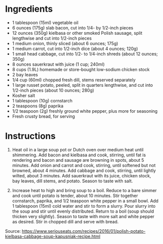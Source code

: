 # Ingredients
- 1 tablespoon (15ml) vegetable oil
- 6 ounces (175g) slab bacon, cut into 1/4- by 1/2-inch pieces
- 12 ounces (350g) kielbasa or other smoked Polish sausage, split lengthwise and cut into 1/2-inch pieces
- 1 medium onion, thinly sliced (about 6 ounces; 175g)
- 1 medium carrot, cut into 1/2-inch dice (about 4 ounces; 120g)
- 1 small head cabbage, cut into 1/2- to 1/4-inch shreds (about 12 ounces; 350g)
- 8 ounces sauerkraut with juice (1 cup; 240ml)
- 8 cups (1.9L) homemade or store-bought low-sodium chicken stock
- 2 bay leaves
- 1/4 cup (60ml) chopped fresh dill, stems reserved separately
- 1 large russet potato, peeled, split in quarters lengthwise, and cut into 1/2-inch pieces (about 10 ounces; 280g)
- Kosher salt
- 1 tablespoon (10g) cornstarch
- 2 teaspoons (8g) paprika
- 1/2 teaspoon (2g) freshly ground white pepper, plus more for seasoning
- Fresh crusty bread, for serving

# Instructions

1. Heat oil in a large soup pot or Dutch oven over medium heat until shimmering. Add bacon and kielbasa and cook, stirring, until fat is rendering and bacon and sausage are browning in spots, about 5 minutes. Add onion and carrot and cook, stirring, until softened but not browned, about 4 minutes. Add cabbage and cook, stirring, until lightly wilted, about 3 minutes. Add sauerkraut with its juice, chicken stock, bay leaves, dill stems, and potato. Season to taste with salt.

2. Increase heat to high and bring soup to a boil. Reduce to a bare simmer and cook until potato is tender, about 10 minutes. Stir together cornstarch, paprika, and 1/2 teaspoon white pepper in a small bowl. Add 1 tablespoon (15ml) cold water and stir to form a slurry. Pour slurry into the soup and stir until evenly distributed. Return to a boil (soup should thicken very slightly). Season to taste with more salt and white pepper as desired. Stir in chopped dill and serve with bread.

Source: https://www.seriouseats.com/recipes/2016/01/polish-potato-kielbasa-cabbage-soup-kapusniak-recipe.html
